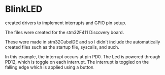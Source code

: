 # BlinkLED
created drivers to implement interrupts and GPIO pin setup.

The files were created for the stm32F411 Discovery board.

These were made in stm32CubeIDE and so I didn't include the 
automatically created files such as the startup file, syscalls, and such.

In this example, the interrupt occurs at pin PD0. The Led is powered through
PD12, which is toggle on each interrupt. The interrupt is toggled on the falling
edge which is applied using a button.
